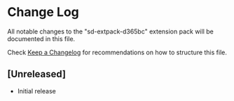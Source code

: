 # Change Log

All notable changes to the "sd-extpack-d365bc" extension pack will be documented in this file.

Check [Keep a Changelog](http://keepachangelog.com/) for recommendations on how to structure this file.

## [Unreleased]

- Initial release
